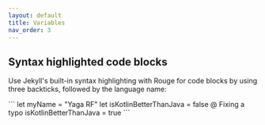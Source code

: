 ```yaml
---
layout: default
title: Variables
nav_order: 3
---
```


## Syntax highlighted code blocks

Use Jekyll's built-in syntax highlighting with Rouge for code blocks by using three backticks, followed by the language name:

<div class="code-example" markdown="1">
```
let myName = "Yaga RF"
let isKotlinBetterThanJava = false
@ Fixing a typo
isKotlinBetterThanJava = true
```
</div>